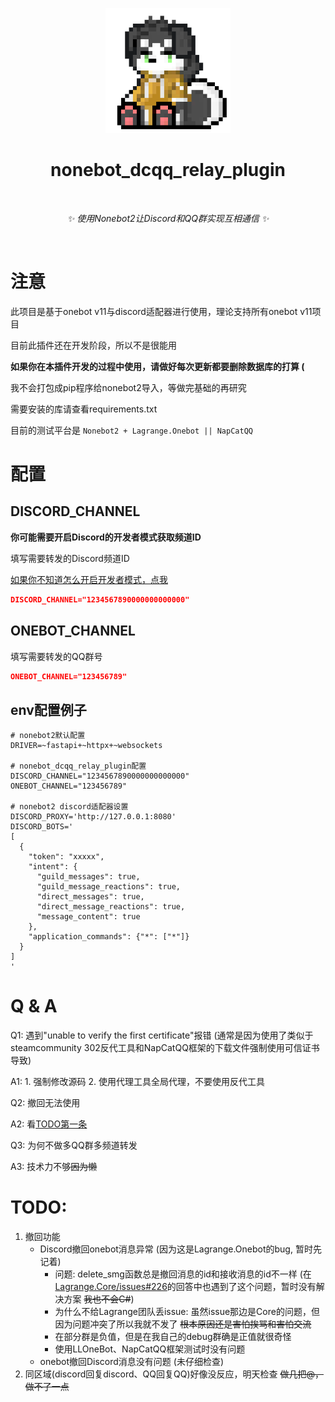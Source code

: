 <p align="center">
  <img src="https://raw.githubusercontent.com/PawTeamClub/.github/main/paw_temporary_icons.png" width="200" height="200">
</p>

<div align="center">
  
# nonebot_dcqq_relay_plugin

<br />

_✨ 使用Nonebot2让Discord和QQ群实现互相通信 ✨_

<br />

</div>

# 注意

此项目是基于onebot v11与discord适配器进行使用，理论支持所有onebot v11项目

目前此插件还在开发阶段，所以不是很能用

**如果你在本插件开发的过程中使用，请做好每次更新都要删除数据库的打算 (**

我不会打包成pip程序给nonebot2导入，等做完基础的再研究

需要安装的库请查看requirements.txt

目前的测试平台是 `Nonebot2 + Lagrange.Onebot || NapCatQQ`

# 配置

## DISCORD_CHANNEL

**你可能需要开启Discord的开发者模式获取频道ID**

填写需要转发的Discord频道ID

[如果你不知道怎么开启开发者模式，点我](https://beebom.com/how-enable-disable-developer-mode-discord/#:~:text=Turn%20on%20Discord%20Developer%20Mode%20%28Android%2C%20iOS%29%201,access%20the%20IDs%20of%20channels%20and%20messages.%20)

```json
DISCORD_CHANNEL="1234567890000000000000"
```

## ONEBOT_CHANNEL

填写需要转发的QQ群号

```json
ONEBOT_CHANNEL="123456789"
```

## env配置例子

```
# nonebot2默认配置
DRIVER=~fastapi+~httpx+~websockets

# nonebot_dcqq_relay_plugin配置
DISCORD_CHANNEL="1234567890000000000000"
ONEBOT_CHANNEL="123456789"

# nonebot2 discord适配器设置
DISCORD_PROXY='http://127.0.0.1:8080'
DISCORD_BOTS='
[
  {
    "token": "xxxxx",
    "intent": {
      "guild_messages": true,
      "guild_message_reactions": true,
      "direct_messages": true,
      "direct_message_reactions": true,
      "message_content": true
    },
    "application_commands": {"*": ["*"]}
  }
]
'
```

# Q & A

Q1: 遇到"unable to verify the first certificate"报错 (通常是因为使用了类似于steamcommunity 302反代工具和NapCatQQ框架的下载文件强制使用可信证书导致)

A1: 1. 强制修改源码 2. 使用代理工具全局代理，不要使用反代工具

Q2: 撤回无法使用

A2: 看[TODO第一条](#todo)

Q3: 为何不做多QQ群多频道转发

A3: 技术力不够~~因为懒~~

# TODO:

1. 撤回功能
    - Discord撤回onebot消息异常 (因为这是Lagrange.Onebot的bug, 暂时先记着)
        - 问题: delete_smg函数总是撤回消息的id和接收消息的id不一样  (在[Lagrange.Core/issues#226](https://github.com/LagrangeDev/Lagrange.Core/issues/226#issuecomment-2009693106)的回答中也遇到了这个问题，暂时没有解决方案 ~~我也不会C#~~)
        - 为什么不给Lagrange团队丢issue: 虽然issue那边是Core的问题，但因为问题冲突了所以我就不发了 ~~根本原因还是害怕挨骂和害怕交流~~
        - 在部分群是负值，但是在我自己的debug群确是正值就很奇怪
        - 使用LLOneBot、NapCatQQ框架测试时没有问题
    - onebot撤回Discord消息没有问题 (未仔细检查)
2. 同区域(discord回复discord、QQ回复QQ)好像没反应，明天检查
~~做几把@，做不了一点~~
